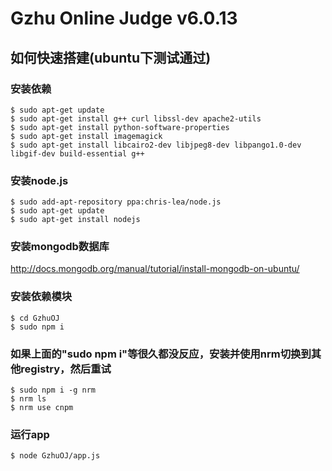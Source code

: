 # Gzhu Online Judge v6.0.13

## 如何快速搭建(ubuntu下测试通过)

### 安装依赖
```
$ sudo apt-get update
$ sudo apt-get install g++ curl libssl-dev apache2-utils
$ sudo apt-get install python-software-properties
$ sudo apt-get install imagemagick
$ sudo apt-get install libcairo2-dev libjpeg8-dev libpango1.0-dev libgif-dev build-essential g++
```
### 安装node.js
```
$ sudo add-apt-repository ppa:chris-lea/node.js 
$ sudo apt-get update 
$ sudo apt-get install nodejs
```

### 安装mongodb数据库
http://docs.mongodb.org/manual/tutorial/install-mongodb-on-ubuntu/

### 安装依赖模块
```
$ cd GzhuOJ
$ sudo npm i
```

### 如果上面的"sudo npm i"等很久都没反应，安装并使用nrm切换到其他registry，然后重试
```
$ sudo npm i -g nrm
$ nrm ls
$ nrm use cnpm
```

### 运行app
```
$ node GzhuOJ/app.js
```